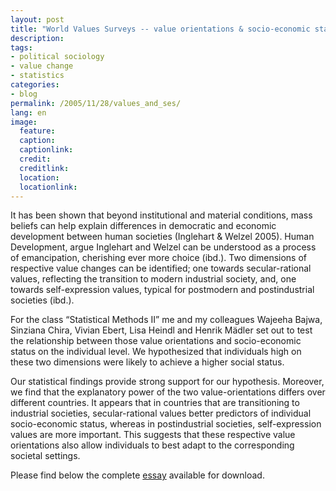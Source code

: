 ```yaml
---
layout: post
title: "World Values Surveys -- value orientations & socio-economic status"
description:
tags:
- political sociology
- value change
- statistics
categories:
- blog
permalink: /2005/11/28/values_and_ses/
lang: en
image:
  feature:
  caption: 
  captionlink: 
  credit: 
  creditlink: 
  location: 
  locationlink:
---
```


It has been shown that beyond institutional and material conditions, mass beliefs can help explain differences in democratic and economic development between human societies (Inglehart & Welzel 2005). 
Human Development, argue Inglehart and Welzel can be understood as a process of emancipation, cherishing ever more choice (ibd.). 
Two dimensions of respective value changes can be identified; one towards secular-rational values, reflecting the transition to modern industrial society, and, one towards self-expression values, typical for postmodern and postindustrial societies (ibd.).

For the class “Statistical Methods II” me and my colleagues Wajeeha Bajwa, Sinziana Chira, Vivian Ebert, Lisa Heindl and Henrik Mädler set out to test the relationship between those value orientations and socio-economic status on the individual level. 
We hypothesized that individuals high on these two dimensions were likely to achieve a higher social status.

Our statistical findings provide strong support for our hypothesis. 
Moreover, we find that the explanatory power of the two value-orientations differs over different countries. 
It appears that in countries that are transitioning to industrial societies, secular-rational values better predictors of individual socio-economic status, whereas in postindustrial societies, self-expression values are more important. 
This suggests that these respective value orientations also allow individuals to best adapt to the corresponding societal settings.

Please find below the complete [essay](http://dl.dropboxusercontent.com/u/5341489/images/values-and-economic-status_w-bajwa-s-chira-v-ebert-l-heindl-m-held-h-maedler.pdf) available for download.